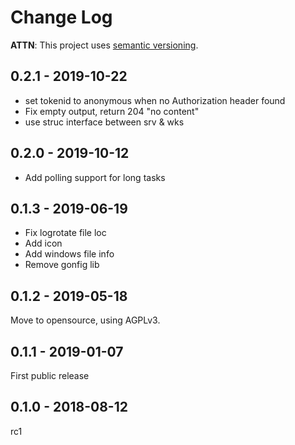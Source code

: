 # Change Log

**ATTN**: This project uses [semantic versioning](http://semver.org/).

## 0.2.1 - 2019-10-22
- set tokenid to anonymous when no Authorization header found
- Fix empty output, return 204 "no content"
- use struc interface between srv & wks

## 0.2.0 - 2019-10-12
- Add polling support for long tasks

## 0.1.3 - 2019-06-19
- Fix logrotate file loc
- Add icon
- Add windows file info
- Remove gonfig lib

## 0.1.2 - 2019-05-18
Move to opensource, using AGPLv3.

## 0.1.1 - 2019-01-07
First public release

## 0.1.0 - 2018-08-12
rc1
